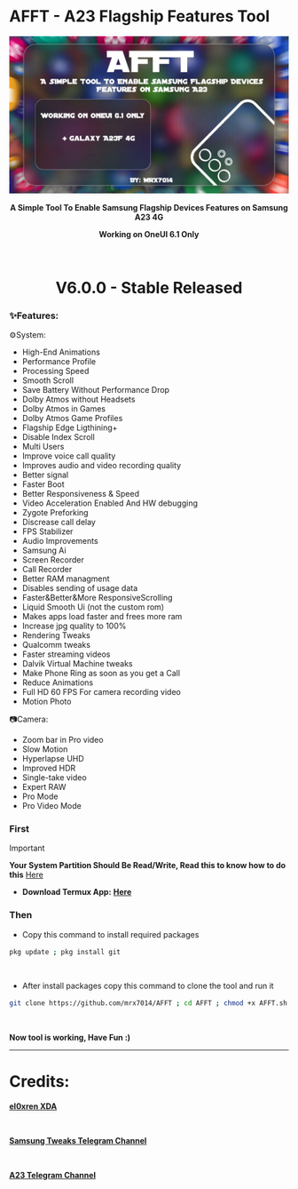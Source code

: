 # AFFT - A23 Flagship Features Tool

<div align="center"><img src="AFFT_banner.jpg">
  
**A Simple Tool To Enable Samsung Flagship Devices Features on Samsung A23 4G**

**Working on OneUI 6.1 Only**

<br />

# V6.0.0 - Stable Released

</div>

### ✨️Features:

⚙️System:
- High-End Animations
- Performance Profile
- Processing Speed
- Smooth Scroll
- Save Battery Without Performance Drop
- Dolby Atmos without Headsets
- Dolby Atmos in Games
- Dolby Atmos Game Profiles
- Flagship Edge Ligthining+
- Disable Index Scroll
- Multi Users
- Improve voice call quality
- Improves audio and video recording quality
- Better signal
- Faster Boot
- Better Responsiveness & Speed
- Video Acceleration Enabled And HW debugging
- Zygote Preforking
- Discrease call delay
- FPS Stabilizer
- Audio Improvements
- Samsung Ai
- Screen Recorder
- Call Recorder
- Better RAM managment
- Disables sending of usage data
- Faster&Better&More ResponsiveScrolling
- Liquid Smooth Ui (not the custom rom)
- Makes apps load faster and frees more ram
- Increase jpg quality to 100%
- Rendering Tweaks
- Qualcomm tweaks
- Faster streaming videos
- Dalvik Virtual Machine tweaks
- Make Phone Ring as soon as you get a Call
- Reduce Animations
- Full HD 60 FPS For camera recording video
- Motion Photo

📷Camera:
- Zoom bar in Pro video
- Slow Motion
- Hyperlapse UHD
- Improved HDR
- Single-take video
- Expert RAW
- Pro Mode
- Pro Video Mode

### First

> [!IMPORTANT]
> **Your System Partition Should Be Read/Write, Read this to know how to do this** <a href="https://telegra.ph/How-to-convert-System-form-Read-Only-to-Read-Write-05-06">Here</a>

- **Download Termux App:** <a href="https://github.com/termux/termux-app/releases/download/v0.118.0/termux-app_v0.118.0+github-debug_arm64-v8a.apk">**Here**</a>

### Then

- Copy this command to install required packages
```sh
pkg update ; pkg install git
```

<br>

- After install packages copy this command to clone the tool and run it
```sh
git clone https://github.com/mrx7014/AFFT ; cd AFFT ; chmod +x AFFT.sh ; ./AFFT.sh
```

<br>

**Now tool is working, Have Fun :)**

<hr>

# Credits:
<a href="https://xdaforums.com/t/additional-features-for-samsung-devices.4181105/#post-83781033">**el0xren XDA**</a>

<br>

<a href="https://t.me/SamsungTweaks">**Samsung Tweaks Telegram Channel**</a>

<br>

<a href="https://t.me/A235channel">**A23 Telegram Channel**</a>

